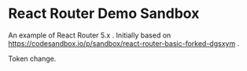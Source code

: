 # React Router Demo Sandbox

An example of React Router 5.x . Initially based on https://codesandbox.io/p/sandbox/react-router-basic-forked-dgsxym .

Token change.
